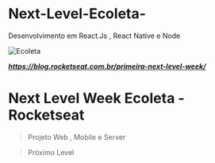 # Next-Level-Ecoleta-
Desenvolvimento em React.Js , React Native e Node 


<img src="https://blog.rocketseat.com.br/content/images/2020/06/ecoleta.png" title="Ecoleta" alt="Ecoleta"></a>



***https://blog.rocketseat.com.br/primeira-next-level-week/***

# Next Level Week Ecoleta - Rocketseat

> Projeto Web , Mobile e Server

> Próximo Level


